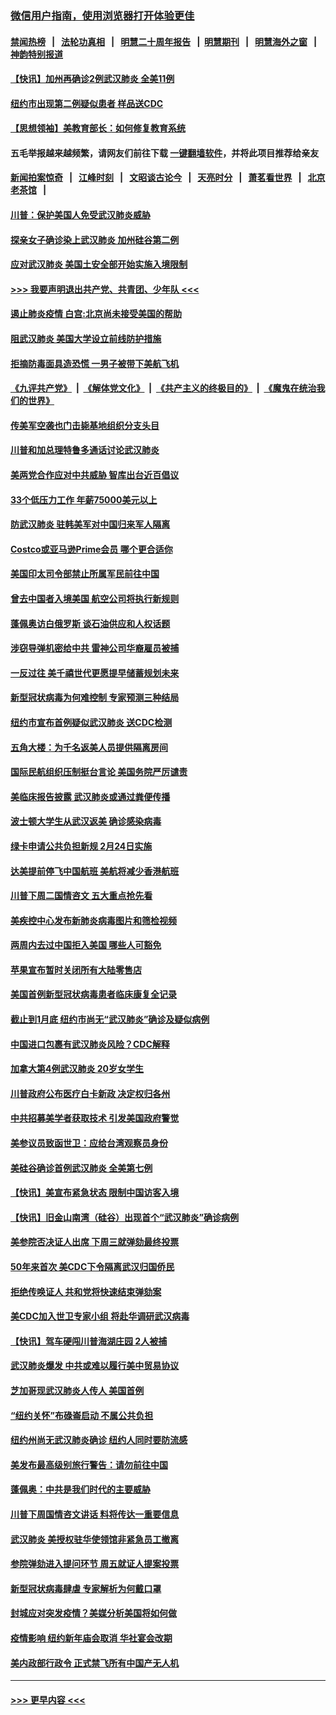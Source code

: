 ### [微信用户指南，使用浏览器打开体验更佳](https://github.com/gfw-breaker/banned-news1/blob/master/indexes/wechat-guide.md?t=0)
#### [禁闻热榜](热点新闻.md?t=0)  &nbsp;&nbsp;|&nbsp;&nbsp; [法轮功真相](https://github.com/gfw-breaker/truth/blob/master/README.md?t=0) &nbsp;&nbsp;|&nbsp;&nbsp; [明慧二十周年报告](https://github.com/gfw-breaker/mh-reports/blob/master/README.md?t=0) &nbsp;&nbsp;|&nbsp;&nbsp;[明慧期刊](https://github.com/gfw-breaker/mh-qikan) &nbsp;&nbsp;|&nbsp;&nbsp; [明慧海外之窗](https://github.com/gfw-breaker/mh-news/blob/master/README.md?t=0) &nbsp;&nbsp;|&nbsp;&nbsp; [神韵特别报道](https://github.com/gfw-breaker/mh-news/blob/master/shenyun.md?t=0)
#### [【快讯】加州再确诊2例武汉肺炎 全美11例](../pages/nsc412/n11840339.md?t=02031355) 
#### [纽约市出现第二例疑似患者 样品送CDC](../pages/nsc412/n11840010.md?t=02031355) 
#### [【思想领袖】美教育部长：如何修复教育系统](../pages/nsc412/n11690865.md?t=02031355) 
#### 五毛举报越来越频繁，请网友们前往下载 [一键翻墙软件](https://github.com/gfw-breaker/ssr-accounts)，并将此项目推荐给亲友
#### [新闻拍案惊奇](https://github.com/gfw-breaker/banned-news1/blob/master/pages/link4.md) &nbsp;&nbsp;|&nbsp;&nbsp; [江峰时刻](https://github.com/gfw-breaker/banned-news1/blob/master/pages/link4.md) &nbsp;&nbsp;|&nbsp;&nbsp; [文昭谈古论今](https://github.com/gfw-breaker/banned-news1/blob/master/pages/link4.md) &nbsp;&nbsp;|&nbsp;&nbsp; [天亮时分](https://github.com/gfw-breaker/banned-news1/blob/master/pages/link4.md) &nbsp;&nbsp;|&nbsp;&nbsp; [萧茗看世界](https://github.com/gfw-breaker/banned-news1/blob/master/pages/link4.md) &nbsp;&nbsp;|&nbsp;&nbsp; [北京老茶馆](https://github.com/gfw-breaker/banned-news1/blob/master/pages/link4.md) &nbsp;&nbsp;|&nbsp;&nbsp; 
#### [川普：保护美国人免受武汉肺炎威胁](../pages/nsc412/n11839718.md?t=02031355) 
#### [探亲女子确诊染上武汉肺炎 加州硅谷第二例](../pages/nsc412/n11839784.md?t=02031355) 
#### [应对武汉肺炎 美国土安全部开始实施入境限制](../pages/nsc412/n11839729.md?t=02031355) 
#### [>>> 我要声明退出共产党、共青团、少年队 <<<](https://github.com/begood0513/goodnews/blob/master/quit/letter.md) 
#### [遏止肺炎疫情 白宫:北京尚未接受美国的帮助](../pages/nsc412/n11839660.md?t=02031355) 
#### [阻武汉肺炎 美国大学设立前线防护措施](../pages/nsc412/n11839479.md?t=02031355) 
#### [拒摘防毒面具造恐慌 一男子被带下美航飞机](../pages/nsc412/n11839455.md?t=02031355) 
#### [《九评共产党》](https://github.com/begood0513/9ping.md/blob/master/README.md) &nbsp;|&nbsp; [《解体党文化》](../../../../jtdwh.md/blob/master/README.md)  &nbsp;|&nbsp; [《共产主义的终极目的》](../../../../gczydzjmd.md/blob/master/README.md) &nbsp;|&nbsp; [《魔鬼在统治我们的世界》](../../../../mgztzwmdsj.md/blob/master/README.md) 
#### [传美军空袭也门击毙基地组织分支头目](../pages/nsc412/n11839210.md?t=02031355) 
#### [川普和加总理特鲁多通话讨论武汉肺炎](../pages/nsc412/n11839128.md?t=02031355) 
#### [美两党合作应对中共威胁 智库出台近百倡议](../pages/nsc412/n11838437.md?t=02031355) 
#### [33个低压力工作 年薪75000美元以上](../pages/nsc412/n11834441.md?t=02031355) 
#### [防武汉肺炎 驻韩美军对中国归来军人隔离](../pages/nsc412/n11838970.md?t=02031355) 
#### [Costco或亚马逊Prime会员 哪个更合适你](../pages/nsc412/n11834459.md?t=02031355) 
#### [美国印太司令部禁止所属军民前往中国](../pages/nsc412/n11838418.md?t=02031355) 
#### [曾去中国者入境美国 航空公司将执行新规则](../pages/nsc412/n11838375.md?t=02031355) 
#### [蓬佩奥访白俄罗斯 谈石油供应和人权话题](../pages/nsc412/n11838242.md?t=02031355) 
#### [涉窃导弹机密给中共 雷神公司华裔雇员被捕](../pages/nsc412/n11838129.md?t=02031355) 
#### [一反过往 美千禧世代更愿提早储蓄规划未来](../pages/nsc412/n11837601.md?t=02031355) 
#### [新型冠状病毒为何难控制 专家预测三种结局](../pages/nsc412/n11838002.md?t=02031355) 
#### [纽约市宣布首例疑似武汉肺炎 送CDC检测](../pages/nsc412/n11837852.md?t=02031355) 
#### [五角大楼：为千名返美人员提供隔离房间](../pages/nsc412/n11837831.md?t=02031355) 
#### [国际民航组织压制挺台言论 美国务院严厉谴责](../pages/nsc412/n11837791.md?t=02031355) 
#### [美临床报告披露 武汉肺炎或通过粪便传播](../pages/nsc412/n11837626.md?t=02031355) 
#### [波士顿大学生从武汉返美 确诊感染病毒](../pages/nsc412/n11837580.md?t=02031355) 
#### [绿卡申请公共负担新规 2月24日实施](../pages/nsc412/n11836634.md?t=02031355) 
#### [达美提前停飞中国航班 美航将减少香港航班](../pages/nsc412/n11837649.md?t=02031355) 
#### [川普下周二国情咨文 五大重点抢先看](../pages/nsc412/n11837512.md?t=02031355) 
#### [美疾控中心发布新肺炎病毒图片和筛检视频](../pages/nsc412/n11837491.md?t=02031355) 
#### [两周内去过中国拒入美国 哪些人可豁免](../pages/nsc412/n11837400.md?t=02031355) 
#### [苹果宣布暂时关闭所有大陆零售店](../pages/nsc412/n11837097.md?t=02031355) 
#### [美国首例新型冠状病毒患者临床康复全记录](../pages/nsc412/n11836513.md?t=02031355) 
#### [截止到1月底  纽约市尚无“武汉肺炎”确诊及疑似病例](../pages/nsc412/n11836657.md?t=02031355) 
#### [中国进口包裹有武汉肺炎风险？CDC解释](../pages/nsc412/n11836321.md?t=02031355) 
#### [加拿大第4例武汉肺炎 20岁女学生](../pages/nsc412/n11836537.md?t=02031355) 
#### [川普政府公布医疗白卡新政 决定权归各州](../pages/nsc412/n11836336.md?t=02031355) 
#### [中共招募美学者获取技术 引发美国政府警觉](../pages/nsc412/n11836277.md?t=02031355) 
#### [美参议员致函世卫：应给台湾观察员身份](../pages/nsc412/n11836183.md?t=02031355) 
#### [美硅谷确诊首例武汉肺炎 全美第七例](../pages/nsc412/n11836093.md?t=02031355) 
#### [【快讯】美宣布紧急状态 限制中国访客入境](../pages/nsc412/n11836030.md?t=02031355) 
#### [【快讯】旧金山南湾（硅谷）出现首个“武汉肺炎”确诊病例](../pages/nsc412/n11836084.md?t=02031355) 
#### [美参院否决证人出席 下周三就弹劾最终投票](../pages/nsc412/n11835900.md?t=02031355) 
#### [50年来首次 美CDC下令隔离武汉归国侨民](../pages/nsc412/n11835854.md?t=02031355) 
#### [拒绝传唤证人 共和党将快速结束弹劾案](../pages/nsc412/n11835573.md?t=02031355) 
#### [美CDC加入世卫专家小组 将赴华调研武汉病毒](../pages/nsc412/n11835584.md?t=02031355) 
#### [【快讯】驾车硬闯川普海湖庄园 2人被捕](../pages/nsc412/n11835785.md?t=02031355) 
#### [武汉肺炎爆发 中共或难以履行美中贸易协议](../pages/nsc412/n11834752.md?t=02031355) 
#### [芝加哥现武汉肺炎人传人 美国首例](../pages/nsc412/n11834730.md?t=02031355) 
#### [“纽约关怀”布碌崙启动  不属公共负担](../pages/nsc412/n11834269.md?t=02031355) 
#### [纽约州尚无武汉肺炎确诊  纽约人同时要防流感](../pages/nsc412/n11834247.md?t=02031355) 
#### [美发布最高级别旅行警告：请勿前往中国](../pages/nsc412/n11834038.md?t=02031355) 
#### [蓬佩奥：中共是我们时代的主要威胁](../pages/nsc412/n11833434.md?t=02031355) 
#### [川普下周国情咨文讲话 料将传达一重要信息](../pages/nsc412/n11833714.md?t=02031355) 
#### [武汉肺炎 美授权驻华使领馆非紧急员工撤离](../pages/nsc412/n11833604.md?t=02031355) 
#### [参院弹劾进入提问环节 周五就证人提案投票](../pages/nsc412/n11833522.md?t=02031355) 
#### [新型冠状病毒肆虐 专家解析为何戴口罩](../pages/nsc412/n11833332.md?t=02031355) 
#### [封城应对突发疫情？美媒分析美国将如何做](../pages/nsc412/n11831560.md?t=02031355) 
#### [疫情影响 纽约新年庙会取消 华社宴会改期](../pages/nsc412/n11831457.md?t=02031355) 
#### [美内政部行政令 正式禁飞所有中国产无人机](../pages/nsc412/n11833169.md?t=02031355) 

----
#### [ >>> 更早内容 <<< ](../indexes/nsc412-earlier.md)

